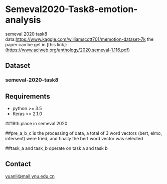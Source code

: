 # Semeval2020-Task8-emotion-analysis
semeval 2020 task8
data:https://www.kaggle.com/williamscott701/memotion-dataset-7k
the paper can be get in [this link]:(https://www.aclweb.org/anthology/2020.semeval-1.116.pdf)
## Dataset
### semeval-2020-task8

## Requirements

- python >= 3.5
- Keras >= 2.1.0

##19th place in semeval 2020

##pre_a_b_c is the processing of data, a total of 3 word vectors (bert, elmo, infersent) were tried, and finally the bert word vector was selected


##task_a and task_b operate on task a and task b

## Contact
yuanli@mail.ynu.edu.cn


